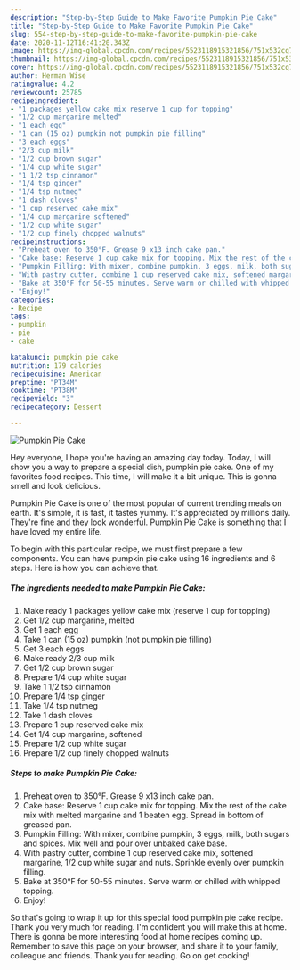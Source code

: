 ```yaml
---
description: "Step-by-Step Guide to Make Favorite Pumpkin Pie Cake"
title: "Step-by-Step Guide to Make Favorite Pumpkin Pie Cake"
slug: 554-step-by-step-guide-to-make-favorite-pumpkin-pie-cake
date: 2020-11-12T16:41:20.343Z
image: https://img-global.cpcdn.com/recipes/5523118915321856/751x532cq70/pumpkin-pie-cake-recipe-main-photo.jpg
thumbnail: https://img-global.cpcdn.com/recipes/5523118915321856/751x532cq70/pumpkin-pie-cake-recipe-main-photo.jpg
cover: https://img-global.cpcdn.com/recipes/5523118915321856/751x532cq70/pumpkin-pie-cake-recipe-main-photo.jpg
author: Herman Wise
ratingvalue: 4.2
reviewcount: 25785
recipeingredient:
- "1 packages yellow cake mix reserve 1 cup for topping"
- "1/2 cup margarine melted"
- "1 each egg"
- "1 can (15 oz) pumpkin not pumpkin pie filling"
- "3 each eggs"
- "2/3 cup milk"
- "1/2 cup brown sugar"
- "1/4 cup white sugar"
- "1 1/2 tsp cinnamon"
- "1/4 tsp ginger"
- "1/4 tsp nutmeg"
- "1 dash cloves"
- "1 cup reserved cake mix"
- "1/4 cup margarine softened"
- "1/2 cup white sugar"
- "1/2 cup finely chopped walnuts"
recipeinstructions:
- "Preheat oven to 350°F. Grease 9 x13 inch cake pan."
- "Cake base: Reserve 1 cup cake mix for topping. Mix the rest of the cake mix with melted margarine and 1 beaten egg. Spread in bottom of greased pan."
- "Pumpkin Filling: With mixer, combine pumpkin, 3 eggs, milk, both sugars and spices. Mix well and pour over unbaked cake base."
- "With pastry cutter, combine 1 cup reserved cake mix, softened margarine, 1/2 cup white sugar and nuts. Sprinkle evenly over pumpkin filling."
- "Bake at 350°F for 50-55 minutes. Serve warm or chilled with whipped topping."
- "Enjoy!"
categories:
- Recipe
tags:
- pumpkin
- pie
- cake

katakunci: pumpkin pie cake 
nutrition: 179 calories
recipecuisine: American
preptime: "PT34M"
cooktime: "PT38M"
recipeyield: "3"
recipecategory: Dessert

---
```



![Pumpkin Pie Cake](https://img-global.cpcdn.com/recipes/5523118915321856/751x532cq70/pumpkin-pie-cake-recipe-main-photo.jpg)

Hey everyone, I hope you're having an amazing day today. Today, I will show you a way to prepare a special dish, pumpkin pie cake. One of my favorites food recipes. This time, I will make it a bit unique. This is gonna smell and look delicious.

Pumpkin Pie Cake is one of the most popular of current trending meals on earth. It's simple, it is fast, it tastes yummy. It's appreciated by millions daily. They're fine and they look wonderful. Pumpkin Pie Cake is something that I have loved my entire life.




To begin with this particular recipe, we must first prepare a few components. You can have pumpkin pie cake using 16 ingredients and 6 steps. Here is how you can achieve that.

<!--inarticleads1-->

##### The ingredients needed to make Pumpkin Pie Cake:

1. Make ready 1 packages yellow cake mix (reserve 1 cup for topping)
1. Get 1/2 cup margarine, melted
1. Get 1 each egg
1. Take 1 can (15 oz) pumpkin (not pumpkin pie filling)
1. Get 3 each eggs
1. Make ready 2/3 cup milk
1. Get 1/2 cup brown sugar
1. Prepare 1/4 cup white sugar
1. Take 1 1/2 tsp cinnamon
1. Prepare 1/4 tsp ginger
1. Take 1/4 tsp nutmeg
1. Take 1 dash cloves
1. Prepare 1 cup reserved cake mix
1. Get 1/4 cup margarine, softened
1. Prepare 1/2 cup white sugar
1. Prepare 1/2 cup finely chopped walnuts




<!--inarticleads2-->

##### Steps to make Pumpkin Pie Cake:

1. Preheat oven to 350°F. Grease 9 x13 inch cake pan.
1. Cake base: Reserve 1 cup cake mix for topping. Mix the rest of the cake mix with melted margarine and 1 beaten egg. Spread in bottom of greased pan.
1. Pumpkin Filling: With mixer, combine pumpkin, 3 eggs, milk, both sugars and spices. Mix well and pour over unbaked cake base.
1. With pastry cutter, combine 1 cup reserved cake mix, softened margarine, 1/2 cup white sugar and nuts. Sprinkle evenly over pumpkin filling.
1. Bake at 350°F for 50-55 minutes. Serve warm or chilled with whipped topping.
1. Enjoy!




So that's going to wrap it up for this special food pumpkin pie cake recipe. Thank you very much for reading. I'm confident you will make this at home. There is gonna be more interesting food at home recipes coming up. Remember to save this page on your browser, and share it to your family, colleague and friends. Thank you for reading. Go on get cooking!
